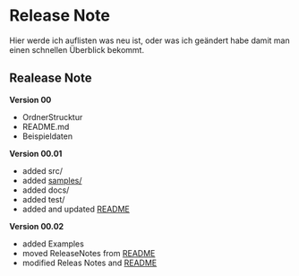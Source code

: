 # Release Note
Hier werde ich auflisten was neu ist, oder was ich geändert habe damit man einen schnellen Überblick bekommt.

## Realease Note 

**Version 00**
* OrdnerStrucktur 
* README.md
* Beispieldaten

**Version 00.01**
* added src/
* added [samples/](https://github.com/AC-Fernglas/AC-Configbuilder/tree/Version_00/samples)
* added docs/
* added test/
* added and updated [README](https://github.com/AC-Fernglas/AC-Configbuilder/blob/Version_00/README.MD)

**Version 00.02**
* added Examples
* moved ReleaseNotes from [README](https://github.com/AC-Fernglas/AC-Configbuilder/blob/Version_00/README.MD)
* modified Releas Notes and [README](https://github.com/AC-Fernglas/AC-Configbuilder/blob/Version_00/README.MD)


